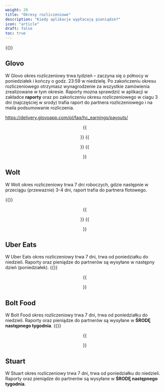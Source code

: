 ```yaml
---
weight: 20
title: "Okresy rozliczeniowe"
description: "Kiedy aplikacje wypłacają pieniądze?"
icon: "article"
draft: false
toc: true
---
```


{{<alert context="warning" text=" **Pamiętaj!** Częstotliwość wypłat aplikacji delivery, a częstotliwość wypłat partnera flotowego to **dwie różne rzeczy** - aplikacje najpierw przelewają pieniądze do partnera flotowego, potem partner wysyła je do Ciebie po odliczeniu odpowiednej prowizji, odprowadzenia składek ZUS jeśli jest wymagana. Partner flotowy zazwyczaj umożliwia ustawienia sobie częstotliwość wypłat np. na miesięczną, wtedy trzymają Twoje pieniądze, które mimo wszystko jednak są wypłacane przez np. Glovo co tydzień. [Więcej informacji znajdziesz tutaj](/docs/begin/1-jak-zaczac.md#jak-wypłacane-są-pieniądze)"/>}}

## Glovo
W Glovo okres rozliczeniowy trwa tydzień – zaczyna się o północy w poniedziałek i kończy o godz. 23:59 w niedzielę. Po zakończeniu okresu rozliczeniowego otrzymasz wynagrodzenie za wszystkie zamówienia zrealizowane w tym okresie. Raporty mozna sprawdzić w aplikacji w zakładce **raporty** oraz po zakończeniu okresu rozliczeniowego w ciagu 3 dni (najczęściej w srody) trafia raport do partnera rozliczeniowego i na maila podsumowanie rozliczenia. 

https://delivery.glovoapp.com/pl/faq/hc_earnings/payouts/

<center>

{{<figure src="/images/glovo_showcase/glovo_rozliczenie1.png" width="25%">}}
{{<figure src="/images/glovo_showcase/glovo_rozliczenie2.png" width="25%">}}
{{<figure src="/images/glovo_showcase/glovo_rozliczenie3.png" width="25%">}}

</center>

## Wolt

W Wolt okres rozliczeniowy trwa 7 dni roboczych, gdzie następnie w przeciągu (przewaznie) 3-4 dni, raport trafia do partnera flotowego.

{{<alert context="info" text="Należy pamiętać, że **Wolt realizuje przelewy do firm rozliczeniowych w ciągu 7 dni od zakończenia okresu rozliczeniowego!**"/>}}
<center>
{{<figure src="/images/wolt_showcase/rozliczenie1.png" width="25%">}}
{{<figure src="/images/wolt_showcase/rozliczenie2.png" width="25%">}}
</center>

## Uber Eats

W Uber Eats okres rozliczeniowy trwa 7 dni, trwa od poniedziałku do niedzieli. Raporty oraz pieniądze do partnerów są wysyłane w następny dzień (poniedziałek). 
{{<alert context="warning" text="Pamiętaj, że zarobki wyświetlane w aplikacji Uber Eats są wyświetlane w kwotach BRUTTO. Oznacza to, że trzeba odjąć od tych kwot podatek VAT. Aby to zrobić wystarczy podzielić zarobioną kwotę przez 1.23 lub możesz skorzystać sobie z [kalkulatora zarobków](/docs/rozliczenie/kalkulator)"
/>}}
<center>
{{<figure src="/images/uber_showcase/rozliczenie.png" width="25%">}}
</center>

## Bolt Food

W Bolt Food okres rozliczeniowy trwa 7 dni, trwa od poniedziałku do niedzieli. Raporty oraz pieniądze do partnerów są wysyłane w **ŚRODĘ następnego tygodnia**.
{{<alert context="warning" text="Pamiętaj, że zarobki wyświetlane w aplikacji Bolt Food są wyświetlane w kwotach BRUTTO. Oznacza to, że trzeba odjąć od tych kwot podatek VAT. Aby to zrobić wystarczy podzielić zarobioną kwotę przez 1.23 lub możesz skorzystać sobie z [kalkulatora zarobków](/docs/rozliczenie/kalkulator)"
/>}}
<center>
{{<figure src="https://i.imgur.com/0eKhAwH.jpg" width="25%">}}
</center>

## Stuart
W Stuart okres rozliczeniowy trwa 7 dni, trwa od poniedziałku do niedzieli. Raporty oraz pieniądze do partnerów są wysyłane w **ŚRODĘ następnego tygodnia**.
